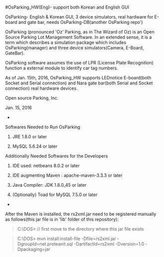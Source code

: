#OsParking_HW(Eng)- support both Korean and English GUI

OsParking- English & Korean GUI, 3 device simulators, real hardware for E-board and gate bar, needs OsParking-DB(another OsParking repo')

OsParking (pronounced 'Oz' Parking, as in The Wizard of Oz) is an Open Source Parking Lot Management Software. In an extended sense, it is a term which describes a simulation package which includes OsParking(manager) and three device simulators(Camera, E-Board, GateBar).

OsParking software assumes the use of LPR (License Plate Recognition) function a external module to identify car tag numbers.

As of Jan. 15th, 2016, OsParking_HW supports LEDnotice E-board(both Socket and Serial connection) and Nara gate bar(both Serial and Socket connection) real hardware devices.

Open source Parking, Inc.

Jan. 15, 2016

-

Softwares Needed to Run OsParking

1. JRE 1.8.0 or later

2. MySQL 5.6.24 or later

Additionally Needed Softwares for the Developers

1. IDE used: netbeans 8.0.2 or later

2. IDE augmenting Maven : apache-maven-3.3.3 or later

3. Java Compiler: JDK 1.8.0_45 or later

4. (Optionally) Toad for MySQL 7.5.0 or later

-

After the Maven is installed, the rs2xml.jar need to be registered manually as follows(this jar file is in 'lib' folder of this repository):

>C:\DOS> // first move to the directory where this jar file exists

>C:\DOS> mvn install:install-file -Dfile=rs2xml.jar -DgroupId=net.proteanit.sql -DartifactId=rs2xml -Dversion=1.0 -Dpackaging=jar
